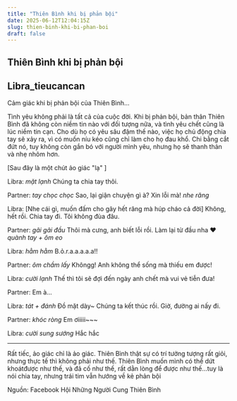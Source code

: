 ```yaml
---
title: "Thiên Bình khi bị phản bội"
date: 2025-06-12T12:04:15Z
slug: thien-binh-khi-bi-phan-boi
draft: false
---
```


## Thiên Bình khi bị phản bội

## Libra_tieucancan

Cảm giác khi bị phản bội của Thiên Bình...
 
Tình yêu không phải là tất cả của cuộc đời. Khi bị phản bội, bản thân Thiên Bình đã không còn niềm tin nào với đối tượng nữa, và tình yêu chết cũng là lúc niềm tin cạn. Cho dù họ có yêu sâu đậm thế nào, việc họ chủ động chia tay sẽ xảy ra, vì có muốn níu kéo cũng chỉ làm cho họ đau khổ. Chi bằng cắt đứt nó, tuy không còn gắn bó với người mình yêu, nhưng họ sẽ thanh thản và nhẹ nhõm hơn.
 
[Sau đây là một chút ảo giác "lạ" ]
 
Libra: *mặt lạnh* Chúng ta chia tay thôi.
 
Partner: *tay chọc chọc* Sao, lại giận chuyện gì à? Xin lỗi mà! *nhe răng*
 
Libra: [Nhe cái gì, muốn đấm cho gãy hết răng mà húp cháo cả đời] Không, hết rồi. Chia tay đi. Tôi không đùa đâu.
 
Partner: *gãi gãi đầu* Thôi mà cưng, anh biết lỗi rồi. Làm lại từ đầu nha ♥ *quành tay + ôm eo*
 
Libra: *hằm hằm* B.ỏ.r.a.a.a.a.a!!
 
Partner: *ôm chầm lấy* Khôngg! Anh không thể sống mà thiếu em được!
 
Libra: *cười lạnh* Thế thì tôi sẽ đợi đến ngày anh chết mà vui vẻ tiễn đưa!
 
Partner: Em à...
 
Libra: *tát + đánh* Đồ mặt dày~ Chúng ta kết thúc rồi. Giờ, đường ai nấy đi.
 
Partner: *khóc ròng* Em ơiiiii~~~
 
Libra: *cười sung sướng* Hắc hắc

****************************
 
Rất tiếc, ảo giác chỉ là ảo giác. Thiên Bình thật sự có trí tưởng tượng rất giỏi, nhưng thực tế thì không phải như thế. Thiên Bình muốn mình có thể dứt khoátđược như thế, và đã cố như thế, rất dằn lòng để được như thế...tuy là nói chia tay, nhưng trái tim vẫn hướng về kẻ phản bội 
 
Nguồn: Facebook Hội Những Người Cung Thiên Bình